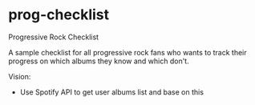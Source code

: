 # prog-checklist
Progressive Rock Checklist

A sample checklist for all progressive rock fans who wants to track their progress on which albums they know and which don't.

Vision:

- Use Spotify API to get user albums list and base on this
